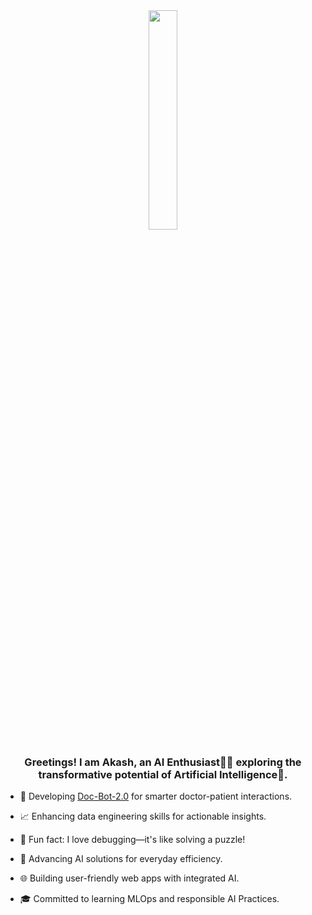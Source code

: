 <div align="center">
<img src="https://avatars.githubusercontent.com/u/169913277?v=4" align="center" style="width: 30%" />
</div>  
  

### <div align="center">Greetings! I am Akash, an AI Enthusiast👨‍💻 exploring the transformative potential of Artificial Intelligence🚀.</div>  
  

- 🤖 Developing [Doc-Bot-2.0](https://github.com/mybarefootstory/Doc-Bot-2.0) for smarter doctor-patient interactions.
  

- 📈 Enhancing data engineering skills for actionable insights.
  

- 🧩 Fun fact: I love debugging—it's like solving a puzzle!

  
- 🚀 Advancing AI solutions for everyday efficiency.
  

- 🌐 Building user-friendly web apps with integrated AI.
  

- 🎓 Committed to learning MLOps and responsible AI Practices. 
  

<br/>  


